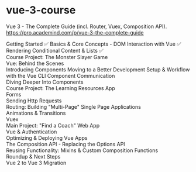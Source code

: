 # vue-3-course
Vue 3 - The Complete Guide (incl. Router, Vuex, Composition API).  
https://pro.academind.com/p/vue-3-the-complete-guide


Getting Started ✅
Basics & Core Concepts - DOM Interaction with Vue ✅   
Rendering Conditional Content & Lists ✅  
Course Project: The Monster Slayer Game   
Vue: Behind the Scenes  
Introducing Components 
Moving to a Better Development Setup & Workflow with the Vue CLI 
Component Communication    
Diving Deeper Into Components  
Course Project: The Learning Resources App  
Forms  
Sending Http Requests    
Routing: Building "Multi-Page" Single Page Applications   
Animations & Transitions   
Vuex   
Main Project: "Find a Coach" Web App   
Vue & Authentication  
Optimizing & Deploying Vue Apps   
The Composition API - Replacing the Options API  
Reusing Functionality: Mixins & Custom Composition Functions   
Roundup & Next Steps    
Vue 2 to Vue 3 Migration  





